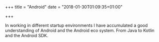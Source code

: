 +++
title = "Android"
date = "2018-01-30T01:09:35+01:00"

+++

In working in different startup environments I have accumulated a good understanding of Android and the Android eco system. From Java to Kotlin and the Android SDK.

<!--more-->

